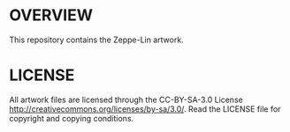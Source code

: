 OVERVIEW
========

This repository contains the Zeppe-Lin artwork.


LICENSE
=======

All artwork files are licensed through the CC-BY-SA-3.0 License
<http://creativecommons.org/licenses/by-sa/3.0/>.
Read the LICENSE file for copyright and copying conditions.
